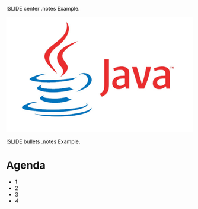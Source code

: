 !SLIDE center 
.notes Example.

![java-logo](../img/java-logo.jpg)

!SLIDE bullets
.notes Example.

# Agenda

* 1
* 2
* 3
* 4